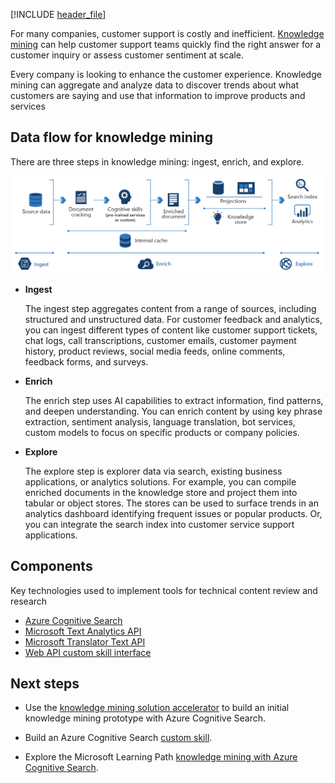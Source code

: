
<!-- cSpell:ignore pracjain keyphrase -->

[!INCLUDE [header_file](../../../includes/sol-idea-header.md)]

For many companies, customer support is costly and inefficient. [Knowledge mining](https://azure.microsoft.com/solutions/knowledge-mining/) can help customer support teams quickly find the right answer for a customer inquiry or assess customer sentiment at scale.

Every company is looking to enhance the customer experience. Knowledge mining can aggregate and analyze data to discover trends about what customers are saying and use that information to improve products and services

## Data flow for knowledge mining

There are three steps in knowledge mining: ingest, enrich, and explore.

![Architecture diagram: knowledge mining for customer feedback and analytics with 3 steps: ingest, enrich, explore.](../media/knowledge-mining-customer-feedback-and-analytics.png)

- **Ingest**

  The ingest step aggregates content from a range of sources, including structured and unstructured data. For customer feedback and analytics, you can ingest different types of content like customer support tickets, chat logs, call transcriptions, customer emails, customer payment history, product reviews, social media feeds, online comments, feedback forms, and surveys.

- **Enrich**

  The enrich step uses AI capabilities to extract information, find patterns, and deepen understanding. You can enrich content by using key phrase extraction, sentiment analysis, language translation, bot services, custom models to focus on specific products or company policies.

- **Explore**

  The explore step is explorer data via search, existing business applications, or analytics solutions. For example, you can compile enriched documents in the knowledge store and project them into tabular or object stores. The stores can be used to surface trends in an analytics dashboard identifying frequent issues or popular products. Or, you can integrate the search index into customer service support applications.

## Components

Key technologies used to implement tools for technical content review and research

- [Azure Cognitive Search](/azure/search/)
- [Microsoft Text Analytics API](https://azure.microsoft.com/services/cognitive-services/text-analytics/)
- [Microsoft Translator Text API](https://azure.microsoft.com/services/cognitive-services/translator-text-api/)
- [Web API custom skill interface](/azure/search/cognitive-search-custom-skill-interface)

## Next steps

- Use the [knowledge mining solution accelerator](/samples/azure-samples/azure-search-knowledge-mining/azure-search-knowledge-mining/) to build an initial knowledge mining prototype with Azure Cognitive Search.

- Build an Azure Cognitive Search [custom skill](/azure/search/cognitive-search-custom-skill-interface).

- Explore the Microsoft Learning Path [knowledge mining with Azure Cognitive Search](/learn/paths/implement-knowledge-mining-azure-cognitive-search/).
